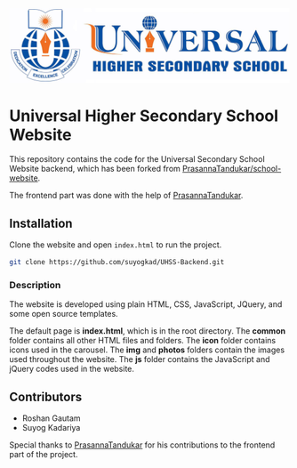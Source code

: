 ![Logo](img/2.jpg)
# Universal Higher Secondary School Website

This repository contains the code for the Universal Secondary School Website backend, which has been forked from [PrasannaTandukar/school-website](https://github.com/PrasannaTandukar/school-website.git).

The frontend part was done with the help of [PrasannaTandukar](https://github.com/PrasannaTandukar).

## Installation

Clone the website and open `index.html` to run the project.

```bash
git clone https://github.com/suyogkad/UHSS-Backend.git
```

### Description

The website is developed using plain HTML, CSS, JavaScript, JQuery, and some open source templates.

The default page is **index.html**, which is in the root directory. The **common** folder contains all other HTML files and folders. The **icon** folder contains icons used in the carousel. The **img** and **photos** folders contain the images used throughout the website. The **js** folder contains the JavaScript and jQuery codes used in the website.

## Contributors

- Roshan Gautam
- Suyog Kadariya

Special thanks to [PrasannaTandukar](https://github.com/PrasannaTandukar) for his contributions to the frontend part of the project.

